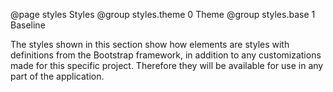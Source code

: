 @page styles Styles
@group styles.theme 0 Theme
@group styles.base 1 Baseline

The styles shown in this section show how elements are styles with definitions from the Bootstrap framework, in addition to any customizations made for this specific project. Therefore they will be available for use in any part of the application.
